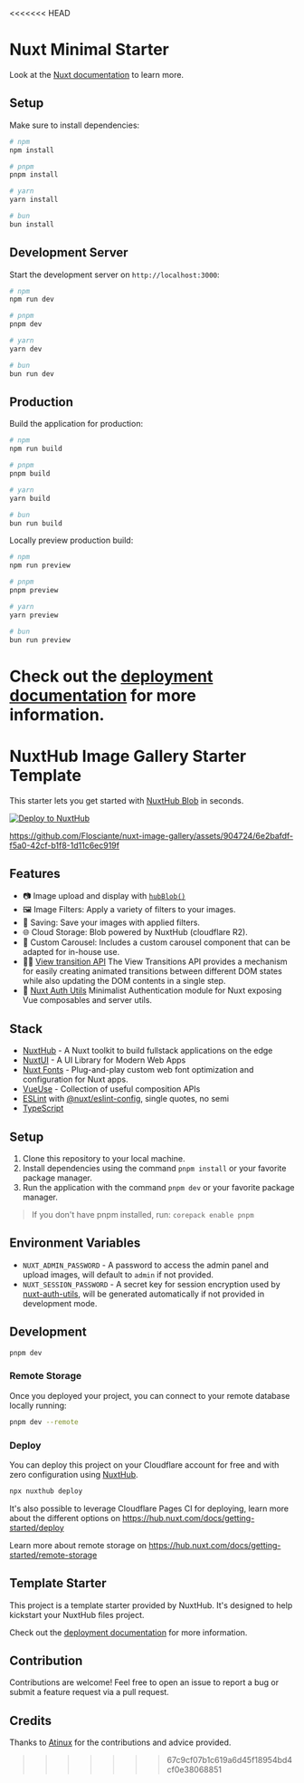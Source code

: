 <<<<<<< HEAD
# Nuxt Minimal Starter

Look at the [Nuxt documentation](https://nuxt.com/docs/getting-started/introduction) to learn more.

## Setup

Make sure to install dependencies:

```bash
# npm
npm install

# pnpm
pnpm install

# yarn
yarn install

# bun
bun install
```

## Development Server

Start the development server on `http://localhost:3000`:

```bash
# npm
npm run dev

# pnpm
pnpm dev

# yarn
yarn dev

# bun
bun run dev
```

## Production

Build the application for production:

```bash
# npm
npm run build

# pnpm
pnpm build

# yarn
yarn build

# bun
bun run build
```

Locally preview production build:

```bash
# npm
npm run preview

# pnpm
pnpm preview

# yarn
yarn preview

# bun
bun run preview
```

Check out the [deployment documentation](https://nuxt.com/docs/getting-started/deployment) for more information.
=======
# NuxtHub Image Gallery Starter Template

This starter lets you get started with [NuxtHub Blob](https://hub.nuxt.com/docs/storage/blob) in seconds.

[![Deploy to NuxtHub](https://hub.nuxt.com/button.svg)](https://admin.hub.nuxt.com/new?template=image-gallery)

https://github.com/Flosciante/nuxt-image-gallery/assets/904724/6e2bafdf-f5a0-42cf-b1f8-1d11c6ec919f

## Features

- 📷 Image upload and display with [`hubBlob()`](http://hub.nuxt.com/docs/storage/blob)
- 🖼️ Image Filters: Apply a variety of filters to your images.
- 💾 Saving: Save your images with applied filters.
- 🌐 Cloud Storage: Blob powered by NuxtHub (cloudflare R2).
- 🎠 Custom Carousel: Includes a custom carousel component that can be adapted for in-house use.
- 🏃🏻 [View transition API](https://developer.chrome.com/docs/web-platform/view-transitions) The View Transitions API provides a mechanism for easily creating animated transitions between different DOM states while also updating the DOM contents in a single step.
- 🔑 [Nuxt Auth Utils](https://github.com/Atinux/nuxt-auth-utils) Minimalist Authentication module for Nuxt exposing Vue composables and server utils.

## Stack

- [NuxtHub](https://hub.nuxt.com) - A Nuxt toolkit to build fullstack applications on the edge
- [NuxtUI](https://ui.nuxt.com/getting-started) - A UI Library for Modern Web Apps
- [Nuxt Fonts](https://github.com/nuxt/fonts) - Plug-and-play custom web font optimization and configuration for Nuxt apps.
- [VueUse](https://github.com/antfu/vueuse) - Collection of useful composition APIs
- [ESLint](https://eslint.org/) with [@nuxt/eslint-config](https://github.com/nuxt/eslint), single quotes, no semi
- [TypeScript](https://www.typescriptlang.org/)

## Setup

1. Clone this repository to your local machine.
2. Install dependencies using the command `pnpm install` or your favorite package manager.
3. Run the application with the command `pnpm dev` or your favorite package manager.

> If you don't have pnpm installed, run: `corepack enable pnpm`

## Environment Variables

- `NUXT_ADMIN_PASSWORD` - A password to access the admin panel and upload images, will default to `admin` if not provided.
- `NUXT_SESSION_PASSWORD` - A secret key for session encryption used by [nuxt-auth-utils](https://github.com/Atinux/nuxt-auth-utils), will be generated automatically if not provided in development mode.

## Development

```bash
pnpm dev
```

### Remote Storage

Once you deployed your project, you can connect to your remote database locally running:

```bash
pnpm dev --remote
```

### Deploy

You can deploy this project on your Cloudflare account for free and with zero configuration using [NuxtHub](https://hub.nuxt.com).

```bash
npx nuxthub deploy
```

It's also possible to leverage Cloudflare Pages CI for deploying, learn more about the different options on https://hub.nuxt.com/docs/getting-started/deploy

Learn more about remote storage on https://hub.nuxt.com/docs/getting-started/remote-storage

## Template Starter

This project is a template starter provided by NuxtHub. It's designed to help kickstart your NuxtHub files project.

Check out the [deployment documentation](https://hub.nuxt.com/docs/getting-started/deploy) for more information.

## Contribution

Contributions are welcome! Feel free to open an issue to report a bug or submit a feature request via a pull request.

## Credits

Thanks to [Atinux](https://github.com/Atinux) for the contributions and advice provided.
>>>>>>> 67c9cf07b1c619a6d45f18954bd4cf0e38068851
